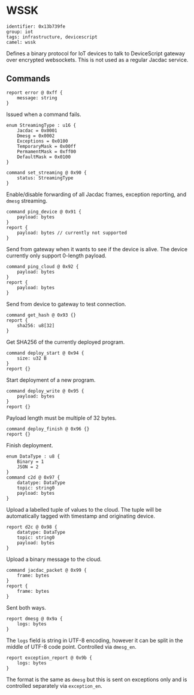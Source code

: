 # WSSK

    identifier: 0x13b739fe
    group: iot
    tags: infrastructure, devicescript
    camel: wssk

Defines a binary protocol for IoT devices to talk to DeviceScript gateway over encrypted websockets.
This is not used as a regular Jacdac service.

## Commands

    report error @ 0xff {
        message: string
    }

Issued when a command fails.

    enum StreamingType : u16 {
        Jacdac = 0x0001
        Dmesg = 0x0002
        Exceptions = 0x0100
        TemporaryMask = 0x00ff
        PermamentMask = 0xff00
        DefaultMask = 0x0100
    }

    command set_streaming @ 0x90 {
        status: StreamingType
    }

Enable/disable forwarding of all Jacdac frames, exception reporting, and `dmesg` streaming.

    command ping_device @ 0x91 {
        payload: bytes
    }
    report {
        payload: bytes // currently not supported
    }

Send from gateway when it wants to see if the device is alive.
The device currently only support 0-length payload.

    command ping_cloud @ 0x92 {
        payload: bytes
    }
    report {
        payload: bytes
    }

Send from device to gateway to test connection.

    command get_hash @ 0x93 {}
    report {
        sha256: u8[32]
    }

Get SHA256 of the currently deployed program.

    command deploy_start @ 0x94 {
        size: u32 B
    }
    report {}

Start deployment of a new program.

    command deploy_write @ 0x95 {
        payload: bytes
    }
    report {}

Payload length must be multiple of 32 bytes.

    command deploy_finish @ 0x96 {}
    report {}

Finish deployment.

    enum DataType : u8 {
        Binary = 1
        JSON = 2
    }
    command c2d @ 0x97 {
        datatype: DataType
        topic: string0
        payload: bytes
    }

Upload a labelled tuple of values to the cloud.
The tuple will be automatically tagged with timestamp and originating device.

    report d2c @ 0x98 {
        datatype: DataType
        topic: string0
        payload: bytes
    }

Upload a binary message to the cloud.

    command jacdac_packet @ 0x99 {
        frame: bytes
    }
    report {
        frame: bytes
    }

Sent both ways.

    report dmesg @ 0x9a {
        logs: bytes
    }

The `logs` field is string in UTF-8 encoding, however it can be split in the middle of UTF-8 code point.
Controlled via `dmesg_en`.

    report exception_report @ 0x9b {
        logs: bytes
    }

The format is the same as `dmesg` but this is sent on exceptions only and is controlled separately via `exception_en`.
